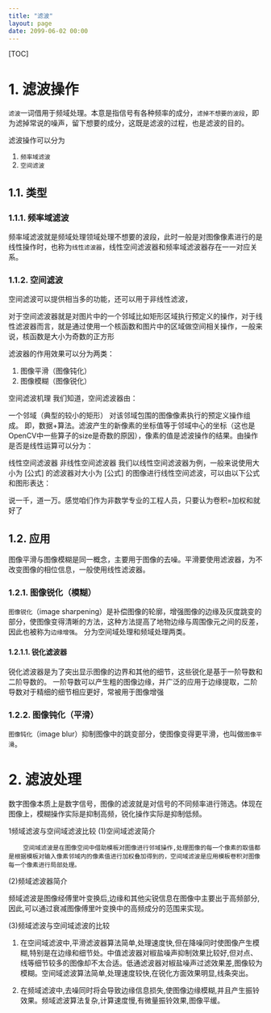 ```yaml
---
title: "滤波"
layout: page
date: 2099-06-02 00:00
---
```



[TOC]
# 1. 滤波操作

`滤波`一词借用于频域处理。本意是指信号有各种频率的成分，`滤掉不想要的波段`，即为滤掉常说的噪声，留下想要的成分，这既是滤波的过程，也是滤波的目的。

滤波操作可以分为
1. `频率域滤波`
2. `空间滤波`

## 1.1. 类型
### 1.1.1. 频率域滤波

频率域滤波就是频域处理领域处理不想要的波段，此时一般是对图像像素进行的是线性操作时，也称为`线性滤波器`，线性空间滤波器和频率域滤波器存在一一对应关系。

### 1.1.2. 空间滤波
空间滤波可以提供相当多的功能，还可以用于非线性滤波，


对于空间滤波器就是对图片中的一个邻域比如矩形区域执行预定义的操作，对于线性滤波器而言，就是通过使用一个核函数和图片中的区域做空间相关操作，一般来说，核函数是大小为奇数的正方形


滤波器的作用效果可以分为两类：
1. 图像平滑（图像钝化）
2. 图像模糊（图像锐化）


空间滤波机理
我们知道，空间滤波器由：

一个邻域（典型的较小的矩形）
对该邻域包围的图像像素执行的预定义操作组成。
即，数据+算法。滤波产生的新像素的坐标值等于邻域中心的坐标（这也是OpenCV中一些算子的size是奇数的原因），像素的值是滤波操作的结果。由操作是否是线性运算可以分为：

线性空间滤波器
非线性空间滤波器
我们以线性空间滤波器为例，一般来说使用大小为 [公式] 的滤波器对大小为 [公式] 的图像进行线性空间滤波，可以由以下公式和图形表达：


说一千，道一万。感觉咱们作为非数学专业的工程人员，只要认为卷积=加权和就好了

## 1.2. 应用



图像平滑与图像模糊是同一概念，主要用于图像的去噪。平滑要使用滤波器，为不改变图像的相位信息，一般使用线性滤波器。

### 1.2.1. 图像锐化（模糊）

`图像锐化`（image sharpening）是补偿图像的轮廓，增强图像的边缘及灰度跳变的部分，使图像变得清晰的方法，这种方法提高了地物边缘与周围像元之间的反差，因此也被称为`边缘增强`。
分为空间域处理和频域处理两类。

#### 1.2.1.1. 锐化滤波器


锐化滤波器是为了突出显示图像的边界和其他的细节，这些锐化是基于一阶导数和二阶导数的。
一阶导数可以产生粗的图像边缘，并广泛的应用于边缘提取，二阶导数对于精细的细节相应更好，常被用于图像增强

### 1.2.2. 图像钝化（平滑）

`图像钝化`（image blur）抑制图像中的跳变部分，使图像变得更平滑，也叫做`图像平滑`。




# 2. 滤波处理

数字图像本质上是数字信号，图像的滤波就是对信号的不同频率进行筛选。体现在图像上，模糊操作实际是抑制高频，锐化操作实际是抑制低频。


1频域滤波与空间域滤波比较
(1)空间域滤波简介

        空间域滤波是在图像空间中借助模板对图像进行邻域操作,处理图像的每一个像素的取值都是根据模板对输入像素邻域内的像素值进行加权叠加得到的，空间域滤波是应用模板卷积对图像每一个像素进行局部处理。

 

(2)频域滤波器简介

频域滤波是图像经傅里叶变换后,边缘和其他尖锐信息在图像中主要出于高频部分,因此,可以通过衰减图像傅里叶变换中的高频成分的范围来实现。

 

(3)频域滤波与空间域滤波的比较

1. 在空间域滤波中,平滑滤波器算法简单,处理速度快,但在降噪同时使图像产生模糊,特别是在边缘和细节处。中值滤波器对椒盐噪声抑制效果比较好,但对点、线等细节较多的图像却不太合适。低通滤波器对椒盐噪声过滤效果差,图像较为模糊。空间域滤波算法简单,处理速度较快,在锐化方面效果明显,线条突出。

2. 在频域滤波中,去噪同时将会导致边缘信息损失,使图像边缘模糊,并且产生振铃效果。频域滤波算法复杂,计算速度慢,有微量振铃效果,图像平缓。
